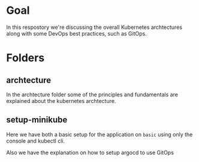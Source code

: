 # Goal

In this respostory we're discussing the overall Kubernetes archtectures along with some DevOps best practices, such as GitOps.

# Folders

## archtecture

In the archtecture folder some of the principles and fundamentals are explained about the kubernetes archtecture.

## setup-minikube

Here we have both a basic setup for the application on `basic` using only the console and kubectl cli.

Also we have the explanation on how to setup argocd to use GitOps
